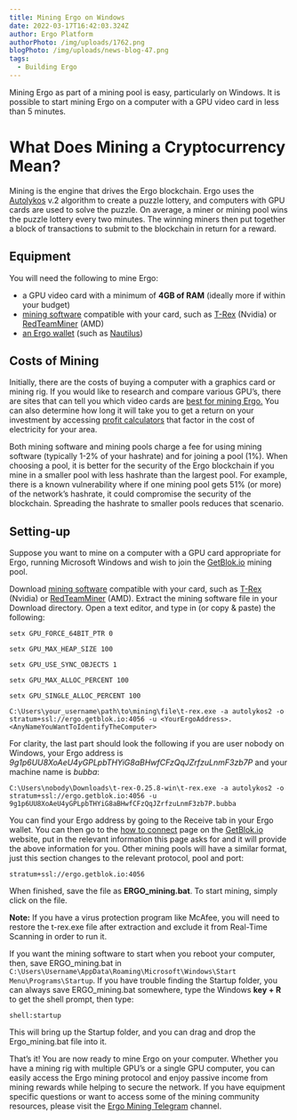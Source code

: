```yaml
---
title: Mining Ergo on Windows
date: 2022-03-17T16:42:03.324Z
author: Ergo Platform
authorPhoto: /img/uploads/1762.png
blogPhoto: /img/uploads/news-blog-47.png
tags:
  - Building Ergo
---
```

Mining Ergo as part of a mining pool is easy, particularly on Windows. It is possible to start mining Ergo on a computer with a GPU video card in less than 5 minutes.

# What Does Mining a Cryptocurrency Mean?

Mining is the engine that drives the Ergo blockchain. Ergo uses the [Autolykos](https://ergoplatform.org/docs/ErgoPow.pdf) v.2 algorithm to create a puzzle lottery, and computers with GPU cards are used to solve the puzzle. On average, a miner or mining pool wins the puzzle lottery every two minutes. The winning miners then put together a block of transactions to submit to the blockchain in return for a reward.

## Equipment

You will need the following to mine Ergo:

* a GPU video card with a minimum of **4GB of RAM** (ideally more if within your budget)
* [mining software](https://ergoplatform.org/en/mining/) compatible with your card, such as [T-Rex](https://trex-miner.com/) (Nvidia) or [RedTeamMiner](https://www.teamredminer.com/) (AMD)
* [an Ergo wallet](https://ergoplatform.org/en/wallets/) (such as [Nautilus](https://ergoplatform.org/en/blog/2022-03-10-storing-crypto-on-ergo-nautilus-wallet/))

## Costs of Mining

Initially, there are the costs of buying a computer with a graphics card or mining rig. If you would like to research and compare various GPU’s, there are sites that can tell you which video cards are [best for mining Ergo.](https://woolypooly.com/en/coin/erg) You can also determine how long it will take you to get a return on your investment by accessing [profit calculators](https://www.whattomine.com/coins/340-erg-autolykos) that factor in the cost of electricity for your area.

Both mining software and mining pools charge a fee for using mining software (typically 1-2% of your hashrate) and for joining a pool (1%). When choosing a pool, it is better for the security of the Ergo blockchain if you mine in a smaller pool with less hashrate than the largest pool. For example, there is a known vulnerability where if one mining pool gets 51% (or more) of the network’s hashrate, it could compromise the security of the blockchain. Spreading the hashrate to smaller pools reduces that scenario.

## Setting-up

Suppose you want to mine on a computer with a GPU card appropriate for Ergo, running Microsoft Windows and wish to join the [GetBlok.io](https://ergo.getblok.io/) mining pool.  

Download [mining software](https://ergoplatform.org/en/mining/) compatible with your card, such as [T-Rex](https://trex-miner.com/) (Nvidia) or [RedTeamMiner](https://www.teamredminer.com/) (AMD). Extract the mining software file in your Download directory. Open a text editor, and type in (or copy & paste) the following:

`setx GPU_FORCE_64BIT_PTR 0`

`setx GPU_MAX_HEAP_SIZE 100`

`setx GPU_USE_SYNC_OBJECTS 1`

`setx GPU_MAX_ALLOC_PERCENT 100`

`setx GPU_SINGLE_ALLOC_PERCENT 100`

`C:\Users\your_username\path\to\mining\file\t-rex.exe -a autolykos2 -o stratum+ssl://ergo.getblok.io:4056 -u <YourErgoAddress>.<AnyNameYouWantToIdentifyTheComputer>`

For clarity, the last part should look the following if you are user nobody on Windows, your Ergo address is *9g1p6UU8XoAeU4yGPLpbTHYiG8aBHwfCFzQqJZrfzuLnmF3zb7P* and your machine name is *bubba*:

`C:\Users\nobody\Downloads\t-rex-0.25.8-win\t-rex.exe -a autolykos2 -o stratum+ssl://ergo.getblok.io:4056 -u 9g1p6UU8XoAeU4yGPLpbTHYiG8aBHwfCFzQqJZrfzuLnmF3zb7P.bubba`

You can find your Ergo address by going to the Receive tab in your Ergo wallet. You can then go to the [how to connect](https://www.getblok.io/how-to-connect/) page on the [GetBlok.io](https://www.getblok.io/) website, put in the relevant information this page asks for and it will provide the above information for you. Other mining pools will have a similar format, just this section changes to the relevant protocol, pool and port:

`stratum+ssl://ergo.getblok.io:4056`

When finished, save the file as **ERGO_mining.bat**. To start mining, simply click on the file.

**Note:** If you have a virus protection program like McAfee, you will need to restore the t-rex.exe file after extraction and exclude it from Real-Time Scanning in order to run it. 

If you want the mining software to start when you reboot your computer, then, save ERGO_mining.bat in `C:\Users\Username\AppData\Roaming\Microsoft\Windows\Start Menu\Programs\Startup`. If you have trouble finding the Startup folder, you can always save ERGO_mining.bat somewhere, type the Windows **key + R** to get the shell prompt, then type:

`shell:startup`

This will bring up the Startup folder, and you can drag and drop the Ergo_mining.bat file into it.

That’s it! You are now ready to mine Ergo on your computer. Whether you have a mining rig with multiple GPU’s or a single GPU computer, you can easily access the Ergo mining protocol and enjoy passive income from mining rewards while helping to secure the network. If you have equipment specific questions or want to access some of the mining community resources, please visit the [Ergo Mining Telegram](https://t.me/ergo_mining) channel.